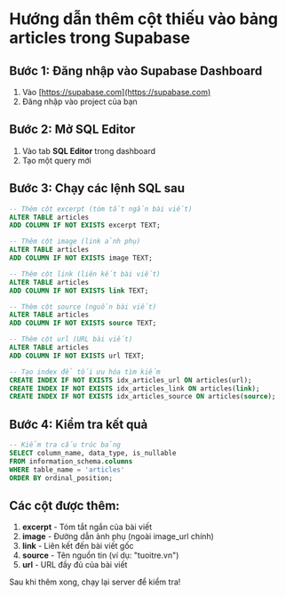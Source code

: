 # Hướng dẫn thêm cột thiếu vào bảng articles trong Supabase

## Bước 1: Đăng nhập vào Supabase Dashboard
1. Vào [https://supabase.com](https://supabase.com)
2. Đăng nhập vào project của bạn

## Bước 2: Mở SQL Editor
1. Vào tab **SQL Editor** trong dashboard
2. Tạo một query mới

## Bước 3: Chạy các lệnh SQL sau

```sql
-- Thêm cột excerpt (tóm tắt ngắn bài viết)
ALTER TABLE articles 
ADD COLUMN IF NOT EXISTS excerpt TEXT;

-- Thêm cột image (link ảnh phụ) 
ALTER TABLE articles 
ADD COLUMN IF NOT EXISTS image TEXT;

-- Thêm cột link (liên kết bài viết)
ALTER TABLE articles 
ADD COLUMN IF NOT EXISTS link TEXT;

-- Thêm cột source (nguồn bài viết)
ALTER TABLE articles 
ADD COLUMN IF NOT EXISTS source TEXT;

-- Thêm cột url (URL bài viết)
ALTER TABLE articles 
ADD COLUMN IF NOT EXISTS url TEXT;

-- Tạo index để tối ưu hóa tìm kiếm
CREATE INDEX IF NOT EXISTS idx_articles_url ON articles(url);
CREATE INDEX IF NOT EXISTS idx_articles_link ON articles(link);
CREATE INDEX IF NOT EXISTS idx_articles_source ON articles(source);
```

## Bước 4: Kiểm tra kết quả

```sql
-- Kiểm tra cấu trúc bảng
SELECT column_name, data_type, is_nullable 
FROM information_schema.columns 
WHERE table_name = 'articles' 
ORDER BY ordinal_position;
```

## Các cột được thêm:

1. **excerpt** - Tóm tắt ngắn của bài viết
2. **image** - Đường dẫn ảnh phụ (ngoài image_url chính)
3. **link** - Liên kết đến bài viết gốc
4. **source** - Tên nguồn tin (ví dụ: "tuoitre.vn")
5. **url** - URL đầy đủ của bài viết

Sau khi thêm xong, chạy lại server để kiểm tra!